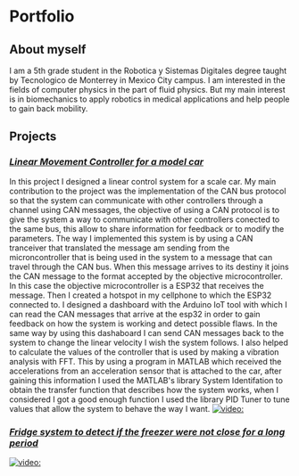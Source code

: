 # **Portfolio**
## About myself
I am a 5th grade student in the Robotica y Sistemas Digitales degree taught by Tecnologico de Monterrey in Mexico City campus. 
I am interested in the fields of computer physics in the part of fluid physics. But my main interest is in biomechanics to apply robotics in medical applications and help people to gain back mobility.

## Projects
### [*Linear Movement Controller for a model car*](https://youtu.be/JyiAmCLHmWY)
In this project I designed a linear control system for a scale car. My main contribution to the project was the implementation of the CAN bus protocol so that the system can communicate with other controllers through a channel using CAN messages, the objective of using a CAN protocol is to give the system a way to communicate with other controllers conected to the same bus, this allow to share information for feedback or to modify the parameters.
The way I implemented this system is by using a CAN tranceiver that translated the message am sending from the microncontroller that is being used in the system to a message that can travel through the CAN bus. When this message arrives to its destiny it joins the CAN message to the format accepted by the objective microcontroller. In this case the objective microcontroller is a ESP32 that receives the message. Then I created a hotspot in my cellphone to which the ESP32 connected to. I designed a dashboard with the Arduino IoT tool with which I can read the CAN messages that arrive at the esp32 in order to gain feedback on how the system is working and detect possible flaws. In the same way by using this dashaboard I can send CAN messages back to the system to change the linear velocity I wish the system follows.
I also helped to calculate the values of the controller that is used by making a vibration analysis with FFT. This by using a program in MATLAB which received the accelerations from an acceleration sensor that is attached to the car, after gaining this information I used the MATLAB's library System Identifation to obtain the transfer function that describes how the system works, when I considered I got a good enough function I used the library PID Tuner to tune values that allow the system to behave the way I want.
[![video:](https://img.youtube.com/vi/JyiAmCLHmWY/0.jpg)](https://www.youtube.com/watch?v=JyiAmCLHmWY)
### [*Fridge system to detect if the freezer were not close for a long period*](https://youtu.be/n9J0cujmhg0)
[![video:](https://img.youtube.com/vi/n9J0cujmhg0/0.jpg)](https://www.youtube.com/watch?v=n9J0cujmhg0)
